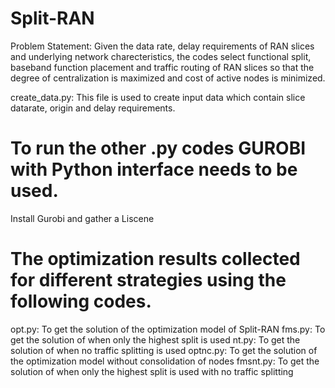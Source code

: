 # Split-RAN

Problem Statement: Given the data rate, delay requirements of RAN slices and underlying network charecteristics, the codes select functional split, baseband function placement and traffic routing of RAN slices so that the degree of centralization is maximized and cost of active nodes is minimized.

create_data.py: This file is used to create input data which contain slice datarate, origin and delay requirements.

# To run the other .py codes GUROBI with Python interface needs to be used.
  Install Gurobi and gather a Liscene
  
# The optimization results collected for different strategies using the following codes.
opt.py: To get the solution of the optimization model of Split-RAN
fms.py: To get the solution of when only the highest split is used
nt.py: To get the solution of when no traffic splitting is used
optnc.py: To get the solution of the optimization model without consolidation of nodes
fmsnt.py: To get the solution of when only the highest split is used with no traffic splitting

#




